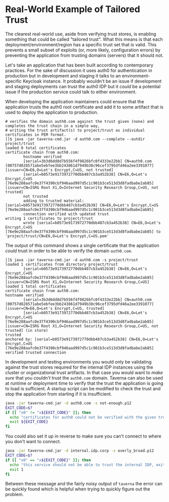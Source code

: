 # Real-World Example of Tailored Trust
The clearest real-world use, aside from verifying trust stores, is enabling something that could be called "tailored trust".
What this means is that each deployment/environment/region has a specific trust set that is valid. This prevents
a small subset of exploits (or, more likely, configuration errors) by preventing the application from trusting
domains (servers) that it should not.

Let's take an application that has been built according to contemporary practices. For the sake of discussion it uses
auth0 for authentication in production but in development and staging it talks to an environment-specific Keycloak instance.
It probably wouldn't be an issue if development and staging deployments can trust the auth0 IDP but it _could_
be a potential issue if the production service could talk to either environment.

When developing the application maintainers could ensure that the application trusts the auth0 root certificate and add it to some
artifact that is used to deploy the application to production.
```shell
# verifies the domain auth0.com against the trust given (none) and completes the trust chain in a simple way,
# writing the trust artifact(s) to project/trust as individual certificates in PEM format.  
[]$ java -jar taverna-cmd.jar -d auth0.com --complete --outdir project/trust
loaded 0 total certificates
certificate chain from auth0.com:
        hostname verified
        [serial=3b3d6dd8d7b556f4f9826bfc0f4333e22bb] CN=auth0.com [00757d828571abe5ebfee3bb243861d7949b38c96cef3795dfd46a2ee3391077] [issuer=CN=E6,O=Let's Encrypt,C=US, not trusted] 
        [serial=b0573e9173972770dbb487cb3a452b38] CN=E6,O=Let's Encrypt,C=US [76e9e288aafc0e37f4390cbf946aad997d5c1c901b3ce513d3d8fadbabe2ab85] [issuer=CN=ISRG Root X1,O=Internet Security Research Group,C=US, not trusted] 
        not trusted
        adding to trusted material: [serial=b0573e9173972770dbb487cb3a452b38] CN=E6,O=Let's Encrypt,C=US [76e9e288aafc0e37f4390cbf946aad997d5c1c901b3ce513d3d8fadbabe2ab85]
        connection verified with updated trust
writing 1 certificates to project/trust
        wrote [serial=b0573e9173972770dbb487cb3a452b38] CN=E6,O=Let's Encrypt,C=US [76e9e288aafc0e37f4390cbf946aad997d5c1c901b3ce513d3d8fadbabe2ab85] to 'project/trust/CN=E6,O=Let's Encrypt,C=US.pem'
```

The output of this command shows a single certificate that the application _could_ trust in order to be able to verify the domain `auth0.com`.
```shell
[]$ java -jar taverna-cmd.jar -d auth0.com -s project/trust
loaded 1 certificates from directory project/trust
        [serial=b0573e9173972770dbb487cb3a452b38] CN=E6,O=Let's Encrypt,C=US [76e9e288aafc0e37f4390cbf946aad997d5c1c901b3ce513d3d8fadbabe2ab85] [issuer=CN=ISRG Root X1,O=Internet Security Research Group,C=US]
loaded 1 total certificates
certificate chain from auth0.com:
hostname verified
        [serial=3b3d6dd8d7b556f4f9826bfc0f4333e22bb] CN=auth0.com [00757d828571abe5ebfee3bb243861d7949b38c96cef3795dfd46a2ee3391077] [issuer=CN=E6,O=Let's Encrypt,C=US, trusted] 
        [serial=b0573e9173972770dbb487cb3a452b38] CN=E6,O=Let's Encrypt,C=US [76e9e288aafc0e37f4390cbf946aad997d5c1c901b3ce513d3d8fadbabe2ab85] [issuer=CN=ISRG Root X1,O=Internet Security Research Group,C=US, not trusted] (in store)
trusted
anchored by: [serial=b0573e9173972770dbb487cb3a452b38] CN=E6,O=Let's Encrypt,C=US [76e9e288aafc0e37f4390cbf946aad997d5c1c901b3ce513d3d8fadbabe2ab85]
verified trusted connection
```

In development and testing environments you would only be validating against the trust stores required for the internal IDP instances
using the cluster or organizational trust artifacts. In that case you would want to _make sure_ that you _couldn't_ trust the `auth0.com`
domain.
Taverna can also be used at runtime or deployment time to verify that the trust the application is going to load is sufficient. A startup
script can be modified to check the trust and stop the application from starting if it is insufficient.
```bash
java -jar taverna-cmd.jar -d auth0.com -s not-enough.p12
EXIT_CODE=$?
if [[ "x0" != "x${EXIT_CODE}" ]]; then
  echo "certificates for auth0 could not be verified with the given trust store"
  exit ${EXIT_CODE}
fi
```
You could also set it up in reverse to make sure you can't connect to where you don't want to connect.
```bash
java -jar taverna-cmd.jar -d internal.idp.corp -s overly_broad.p12
EXIT_CODE=$?
if [[ "x0" == "x${EXIT_CODE}" ]]; then
  echo "this service should not be able to trust the internal IDP, exiting"
  exit 1
fi
```
Between these message and the fairly noisy output of `taverna` the error can be quickly found which is helpful
when trying to quickly figure out the problem.